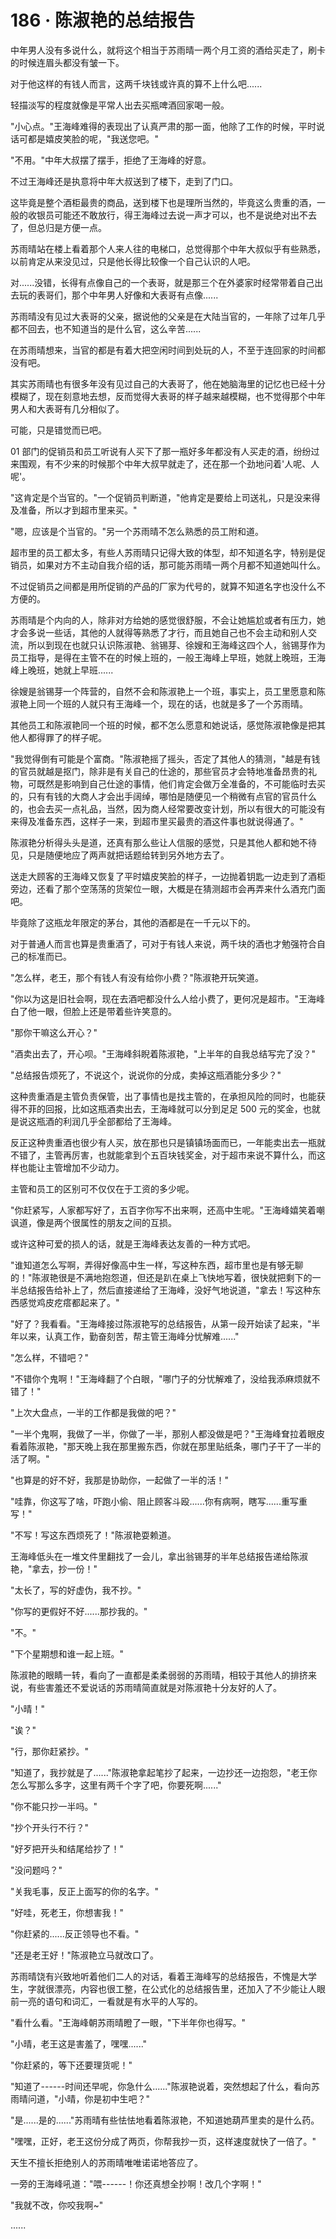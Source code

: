 <link rel="stylesheet" href="../styles/text.css" />
<h1>186 · 陈淑艳的总结报告</h1>

中年男人没有多说什么，就将这个相当于苏雨晴一两个月工资的酒给买走了，刷卡的时候连眉头都没有皱一下。

对于他这样的有钱人而言，这两千块钱或许真的算不上什么吧......

轻描淡写的程度就像是平常人出去买瓶啤酒回家喝一般。

"小心点。"王海峰难得的表现出了认真严肃的那一面，他除了工作的时候，平时说话可都是嬉皮笑脸的呢，"我送您吧。"

"不用。"中年大叔摆了摆手，拒绝了王海峰的好意。

不过王海峰还是执意将中年大叔送到了楼下，走到了门口。

这毕竟是整个酒柜最贵的商品，送到楼下也是理所当然的，毕竟这么贵重的酒，一般的收银员可能还不敢放行，得王海峰过去说一声才可以，也不是说绝对出不去了，但总归是方便一点。

苏雨晴站在楼上看着那个人来人往的电梯口，总觉得那个中年大叔似乎有些熟悉，以前肯定从来没见过，只是他长得比较像一个自己认识的人吧。

对......没错，长得有点像自己的一个表哥，就是那三个在外婆家时经常带着自己出去玩的表哥们，那个中年男人好像和大表哥有点像......

苏雨晴没有见过大表哥的父亲，据说他的父亲是在大陆当官的，一年除了过年几乎都不回去，也不知道当的是什么官，这么辛苦......

在苏雨晴想来，当官的都是有着大把空闲时间到处玩的人，不至于连回家的时间都没有吧。

其实苏雨晴也有很多年没有见过自己的大表哥了，他在她脑海里的记忆也已经十分模糊了，现在刻意地去想，反而觉得大表哥的样子越来越模糊，也不觉得那个中年男人和大表哥有几分相似了。

可能，只是错觉而已吧。

01 部门的促销员和员工听说有人买下了那一瓶好多年都没有人买走的酒，纷纷过来围观，有不少来的时候那个中年大叔早就走了，还在那一个劲地问着'人呢、人呢'。

"这肯定是个当官的。"一个促销员判断道，"他肯定是要给上司送礼，只是没来得及准备，所以才到超市里来买。"

"嗯，应该是个当官的。"另一个苏雨晴不怎么熟悉的员工附和道。

超市里的员工都太多，有些人苏雨晴只记得大致的体型，却不知道名字，特别是促销员，如果对方不主动自我介绍的话，那可能苏雨晴一两个月都不知道她叫什么。

不过促销员之间都是用所促销的产品的厂家为代号的，就算不知道名字也没什么不方便的。

苏雨晴是个内向的人，除非对方给她的感觉很舒服，不会让她尴尬或者有压力，她才会多说一些话，其他的人就得等熟悉了才行，而且她自己也不会主动和别人交流，所以到现在也就只认识陈淑艳、翁锡芽、徐嫂和王海峰这四个人，翁锡芽作为员工指导，是得在主管不在的时候上班的，一般王海峰上早班，她就上晚班，王海峰上晚班，她就上早班......

徐嫂是翁锡芽一个阵营的，自然不会和陈淑艳上一个班，事实上，员工里愿意和陈淑艳上同一个班的人就只有王海峰一个，现在的话，也就是多了一个苏雨晴。

其他员工和陈淑艳同一个班的时候，都不怎么愿意和她说话，感觉陈淑艳像是把其他人都得罪了的样子呢。

"我觉得倒有可能是个富商。"陈淑艳摇了摇头，否定了其他人的猜测，"越是有钱的官员就越是抠门，除非是有关自己的仕途的，那些官员才会特地准备昂贵的礼物，可既然是影响到自己仕途的事情，他们肯定会做万全准备的，不可能临时去买的，只有有钱的大商人才会出手阔绰，哪怕是随便见一个稍微有点官的官员什么的，也会去买一点礼品，当然，因为商人经常要改变计划，所以有很大的可能没有来得及准备东西，这样子一来，到超市里买最贵的酒这件事也就说得通了。"

陈淑艳分析得头头是道，还真有那么些让人信服的感觉，只是其他人都和她不待见，只是随便地应了两声就把话题给转到另外地方去了。

送走大顾客的王海峰又恢复了平时嬉皮笑脸的样子，一边抛着钥匙一边走到了酒柜旁边，还看了那个空荡荡的货架位一眼，大概是在猜测超市会再弄来什么酒充门面吧。

毕竟除了这瓶龙年限定的茅台，其他的酒都是在一千元以下的。

对于普通人而言也算是贵重酒了，可对于有钱人来说，两千块的酒也才勉强符合自己的标准而已。

"怎么样，老王，那个有钱人有没有给你小费？"陈淑艳开玩笑道。

"你以为这是旧社会啊，现在去酒吧都没什么人给小费了，更何况是超市。"王海峰白了他一眼，但脸上还是带着些许笑意的。

"那你干嘛这么开心？"

"酒卖出去了，开心呗。"王海峰斜睨着陈淑艳，"上半年的自我总结写完了没？"

"总结报告烦死了，不说这个，说说你的分成，卖掉这瓶酒能分多少？"

这种贵重酒是主管负责保管，出了事情也是找主管的，在承担风险的同时，也能获得不菲的回报，比如这瓶酒卖出去，王海峰就可以分到足足 500 元的奖金，也就是说这瓶酒的利润几乎全部都给了王海峰。

反正这种贵重酒也很少有人买，放在那也只是镇镇场面而已，一年能卖出去一瓶就不错了，主管再厉害，也就能拿到个五百块钱奖金，对于超市来说不算什么，而这样也能让主管增加不少动力。

主管和员工的区别可不仅仅在于工资的多少呢。

"你赶紧写，人家都写好了，五百字你写不出来啊，还高中生呢。"王海峰嬉笑着嘲讽道，像是两个很属性的朋友之间的互损。

或许这种可爱的损人的话，就是王海峰表达友善的一种方式吧。

"谁知道怎么写啊，弄得好像高中生一样，写这种东西，超市里也是有够无聊的！"陈淑艳很是不满地抱怨道，但还是趴在桌上飞快地写着，很快就把剩下的一半总结报告给补上了，然后直接递给了王海峰，没好气地说道，"拿去！写这种东西感觉鸡皮疙瘩都起来了。"

"好了？我看看。"王海峰接过陈淑艳写的总结报告，从第一段开始读了起来，"半年以来，认真工作，勤奋刻苦，帮主管王海峰分忧解难......"

"怎么样，不错吧？"

"不错你个鬼啊！"王海峰翻了个白眼，"哪门子的分忧解难了，没给我添麻烦就不错了！"

"上次大盘点，一半的工作都是我做的吧？"

"一半个鬼啊，我做了一半，你做了一半，那别人都没做是吧？"王海峰耷拉着眼皮看着陈淑艳，"那天晚上我在那里搬东西，你就在那里贴纸条，哪门子干了一半的活了啊。"

"也算是的好不好，我那是协助你，一起做了一半的活！"

"哇靠，你这写了啥，吓跑小偷、阻止顾客斗殴......你有病啊，瞎写......重写重写！"

"不写！写这东西烦死了！"陈淑艳耍赖道。

王海峰低头在一堆文件里翻找了一会儿，拿出翁锡芽的半年总结报告递给陈淑艳，"拿去，抄一份！"

"太长了，写的好虚伪，我不抄。"

"你写的更假好不好......那抄我的。"

"不。"

"下个星期想和谁一起上班。"

陈淑艳的眼睛一转，看向了一直都是柔柔弱弱的苏雨晴，相较于其他人的排挤来说，有些害羞还不爱说话的苏雨晴简直就是对陈淑艳十分友好的人了。

"小晴！"

"诶？"

"行，那你赶紧抄。"

"知道了，我抄就是了......"陈淑艳拿起笔抄了起来，一边抄还一边抱怨，"老王你怎么写那么多字，这里有两千个字了吧，你要死啊......"

"你不能只抄一半吗。"

"抄个开头行不行？"

"好歹把开头和结尾给抄了！"

"没问题吗？"

"关我毛事，反正上面写的你的名字。"

"好哇，死老王，你想害我！"

"你赶紧的......反正领导也不看。"

"还是老王好！"陈淑艳立马就改口了。

苏雨晴饶有兴致地听着他们二人的对话，看着王海峰写的总结报告，不愧是大学生，字就很漂亮，内容也很工整，在公式化的总结报告里，还加入了不少能让人眼前一亮的语句和词汇，一看就是有水平的人写的。

"看什么看。"王海峰朝苏雨晴瞪了一眼，"下半年你也得写。"

"小晴，老王这是害羞了，嘿嘿......"

"你赶紧的，等下还要理货呢！"

"知道了------时间还早呢，你急什么......"陈淑艳说着，突然想起了什么，看向苏雨晴问道，"小晴，你是初中生吧？"

"是......是的......"苏雨晴有些怯怯地看着陈淑艳，不知道她葫芦里卖的是什么药。

"嘿嘿，正好，老王这份分成了两页，你帮我抄一页，这样速度就快了一倍了。"

天生不擅长拒绝别人的苏雨晴唯唯诺诺地答应了。

一旁的王海峰吼道："喂------！你还真想全抄啊！改几个字啊！"

"我就不改，你咬我啊\~"

......
